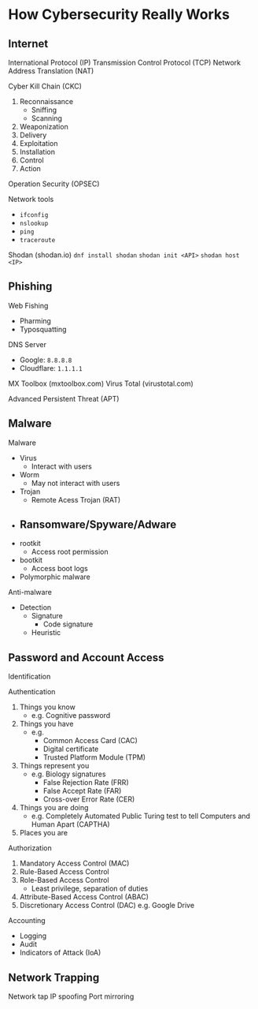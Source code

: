 # How Cybersecurity Really Works

## Internet

International Protocol (IP)
Transmission Control Protocol (TCP)
Network Address Translation (NAT)

Cyber Kill Chain (CKC)

1. Reconnaissance
   - Sniffing
   - Scanning
2. Weaponization
3. Delivery
4. Exploitation
5. Installation
6. Control
7. Action

Operation Security (OPSEC)

Network tools

- `ifconfig`
- `nslookup`
- `ping`
- `traceroute`

Shodan (shodan.io)
`dnf install shodan`
`shodan init <API>`
`shodan host <IP>`

## Phishing

Web Fishing

- Pharming
- Typosquatting

DNS Server

- Google: `8.8.8.8`
- Cloudflare: `1.1.1.1`

MX Toolbox (mxtoolbox.com)
Virus Total (virustotal.com)

Advanced Persistent Threat (APT)

## Malware

Malware

- Virus
  - Interact with users
- Worm
  - May not interact with users
- Trojan
  - Remote Acess Trojan (RAT)
- ## Ransomware/Spyware/Adware
- rootkit
  - Access root permission
- bootkit
  - Access boot logs
- Polymorphic malware

Anti-malware

- Detection
  - Signature
    - Code signature
  - Heuristic

## Password and Account Access

Identification

Authentication

1. Things you know
   - e.g. Cognitive password
2. Things you have
   - e.g.
     - Common Access Card (CAC)
     - Digital certificate
     - Trusted Platform Module (TPM)
3. Things represent you
   - e.g. Biology signatures
     - False Rejection Rate (FRR)
     - False Accept Rate (FAR)
     - Cross-over Error Rate (CER)
4. Things you are doing
   - e.g. Completely Automated Public Turing test to tell Computers and Human Apart (CAPTHA)
5. Places you are

Authorization

1. Mandatory Access Control (MAC)
2. Rule-Based Access Control
3. Role-Based Access Control
   - Least privilege, separation of duties
4. Attribute-Based Access Control (ABAC)
5. Discretionary Access Control (DAC)
   e.g. Google Drive

Accounting

- Logging
- Audit
- Indicators of Attack (IoA)

## Network Trapping

Network tap
IP spoofing
Port mirroring
